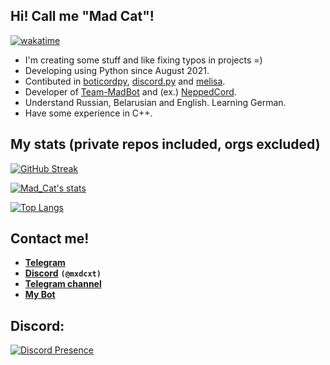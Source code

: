 ## Hi! Call me "Mad Cat"!
[![wakatime](https://wakatime.com/badge/user/018bdd47-3225-4a22-aa86-fc894e5d7762.svg)](https://wakatime.com/@018bdd47-3225-4a22-aa86-fc894e5d7762)
- I'm creating some stuff and like fixing typos in projects =)
- Developing using Python since August 2021.
- Contibuted in [boticordpy](https://github.com/Boticord/boticordpy), [discord.py](https://github.com/Rapptz/discord.py) and [melisa](https://github.com/MelisaDev/melisa).
- Developer of [Team-MadBot](https://github.com/Team-MadBot) and (ex.) [NeppedCord](https://github.com/neppedcord).
- Understand Russian, Belarusian and English. Learning German.
- Have some experience in C++.

## My stats (private repos included, orgs excluded)
[![GitHub Streak](https://streak-stats.demolab.com?user=MadCat9958&theme=dark&date_format=j%20M%5B%20Y%5D)](https://git.io/streak-stats)

[![Mad_Cat's stats](https://github-readme-stats.vercel.app/api?username=madcat9958&theme=dark&count_private=True&show_icons=True)](https://github.com/anuraghazra/github-readme-stats)

[![Top Langs](https://github-readme-stats.vercel.app/api/top-langs/?username=madcat9958&theme=dark)](https://github.com/anuraghazra/github-readme-stats)

## Contact me!
- [**Telegram**](https://t.me/justmxdcxt)
- [**Discord**](https://discord.com/users/560529834325966858) **`(@mxdcxt)`**
- [**Telegram channel**](https://t.me/MadCat9958)
- [**My Bot**](https://bcord.cc/b/madbot)

## Discord:
[![Discord Presence](https://lanyard.cnrad.dev/api/560529834325966858)](https://discord.com/users/560529834325966858)
